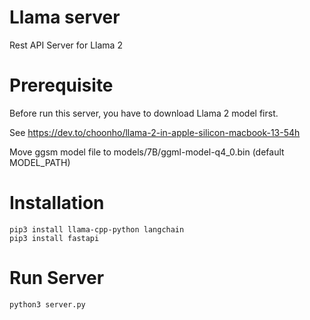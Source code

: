 # Llama server
Rest API Server for Llama 2

# Prerequisite

Before run this server, you have to download Llama 2 model first.

See https://dev.to/choonho/llama-2-in-apple-silicon-macbook-13-54h

Move ggsm model file to models/7B/ggml-model-q4_0.bin (default MODEL_PATH)


# Installation

~~~
pip3 install llama-cpp-python langchain
pip3 install fastapi
~~~

# Run Server

~~~
python3 server.py
~~~
